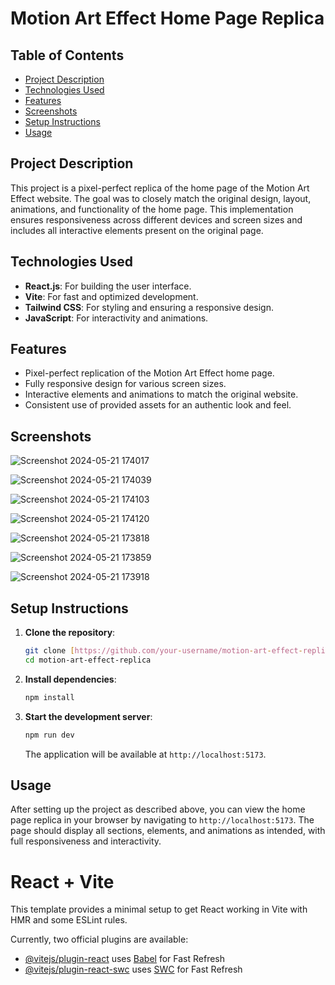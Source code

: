 # Motion Art Effect Home Page Replica

## Table of Contents
- [Project Description](#project-description)
- [Technologies Used](#technologies-used)
- [Features](#features)
- [Screenshots](#screenshots)
- [Setup Instructions](#setup-instructions)
- [Usage](#usage)
 

## Project Description
This project is a pixel-perfect replica of the home page of the Motion Art Effect website. The goal was to closely match the original design, layout, animations, and functionality of the home page. This implementation ensures responsiveness across different devices and screen sizes and includes all interactive elements present on the original page.

## Technologies Used
- **React.js**: For building the user interface.
- **Vite**: For fast and optimized development.
- **Tailwind CSS**: For styling and ensuring a responsive design.
- **JavaScript**: For interactivity and animations.

## Features
- Pixel-perfect replication of the Motion Art Effect home page.
- Fully responsive design for various screen sizes.
- Interactive elements and animations to match the original website.
- Consistent use of provided assets for an authentic look and feel.

## Screenshots
![Screenshot 2024-05-21 174017](https://github.com/Anjali162004/motion-art-effect/assets/111984924/134279c5-bb7d-4df2-9b92-f0772f18344f)

![Screenshot 2024-05-21 174039](https://github.com/Anjali162004/motion-art-effect/assets/111984924/d2e6672e-b44a-4947-8f7f-1563a4b7915a)

![Screenshot 2024-05-21 174103](https://github.com/Anjali162004/motion-art-effect/assets/111984924/0a9de657-db0c-4012-9ca2-97446e65b0c2)

![Screenshot 2024-05-21 174120](https://github.com/Anjali162004/motion-art-effect/assets/111984924/2397755d-f343-4275-848b-0e3683694c3b)

![Screenshot 2024-05-21 173818](https://github.com/Anjali162004/motion-art-effect/assets/111984924/c09b6415-293c-4083-9834-7d55dc909048)

![Screenshot 2024-05-21 173859](https://github.com/Anjali162004/motion-art-effect/assets/111984924/5586433b-33e7-49cb-a2c7-e0acd6fb8d7c)

![Screenshot 2024-05-21 173918](https://github.com/Anjali162004/motion-art-effect/assets/111984924/11dfdf91-7fee-444e-a5fc-a2431d35bd70)


## Setup Instructions
1. **Clone the repository**:
   ```bash
   git clone [https://github.com/your-username/motion-art-effect-replica.git](https://github.com/Anjali162004/motion-art-effect)
   cd motion-art-effect-replica
   ```

2. **Install dependencies**:
   ```bash
   npm install
   ```

3. **Start the development server**:
   ```bash
   npm run dev
   ```
   The application will be available at `http://localhost:5173`.

## Usage
After setting up the project as described above, you can view the home page replica in your browser by navigating to `http://localhost:5173`. The page should display all sections, elements, and animations as intended, with full responsiveness and interactivity.

 

# React + Vite

This template provides a minimal setup to get React working in Vite with HMR and some ESLint rules.

Currently, two official plugins are available:

- [@vitejs/plugin-react](https://github.com/vitejs/vite-plugin-react/blob/main/packages/plugin-react/README.md) uses [Babel](https://babeljs.io/) for Fast Refresh
- [@vitejs/plugin-react-swc](https://github.com/vitejs/vite-plugin-react-swc) uses [SWC](https://swc.rs/) for Fast Refresh
